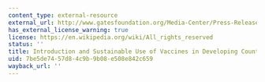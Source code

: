 ```yaml
---
content_type: external-resource
external_url: http://www.gatesfoundation.org/Media-Center/Press-Releases/2005/09/Sabin-Vaccine-Institute-Receives-150000-Grant
has_external_license_warning: true
license: https://en.wikipedia.org/wiki/All_rights_reserved
status: ''
title: Introduction and Sustainable Use of Vaccines in Developing Countries
uid: 7be5de74-57d8-4c9b-9b08-e508e842c659
wayback_url: ''
---
```


